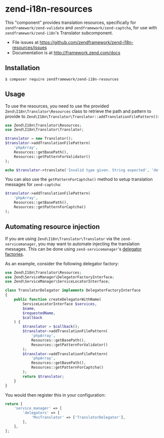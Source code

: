 # zend-i18n-resources

This "component" provides translation resources, specifically for `zendframework/zend-validate` and
`zendframework/zend-captcha`, for use with `zendframework/zend-i18n`'s Translator subcomponent.

- File issues at https://github.com/zendframework/zend-i18n-resources/issues
- Documentation is at http://framework.zend.com/docs

## Installation

```console
$ composer require zendframework/zend-i18n-resources
```

## Usage

To use the resources, you need to use the provided `Zend\I18n\Translator\Resources` class to
retrieve the path and pattern to provide to
`Zend\I18n\Translator\Translator::addTranslationFilePattern()`:

```php
use Zend\I18n\Translator\Resources;
use Zend\I18n\Translator\Translator;

$translator = new Translator();
$translator->addTranslationFilePattern(
    'phpArray',
    Resources::getBasePath(),
    Resources::getPatternForValidator()
);

echo $translator->translate('Invalid type given. String expected', 'default', 'es');
```

You can also use the `getPatternForCaptcha()` method to setup translation messages for
`zend-captcha`:

```php
$translator->addTranslationFilePattern(
    'phpArray',
    Resources::getBasePath(),
    Resources::getPatternForCaptcha()
);
```

## Automating resource injection

If you are using `Zend\I18n\Translator\Translator` via the `zend-servicemanager`, you may want to
automate injecting the translation messages. This can be done using `zend-servicemanager`'s
[delegator factories](http://framework.zend.com/manual/current/en/modules/zend.service-manager.delegator-factories.html).

As an example, consider the following delegator factory:

```php
use Zend\I18n\Translator\Resources;
use Zend\ServiceManager\DelegatorFactoryInterface;
use Zend\ServiceManager\ServiceLocatorInterface;

class TranslatorDelegator implements DelegatorFactoryInterface
{
    public function createDelegatorWithName(
        ServiceLocatorInterface $services,
        $name,
        $requestedName,
        $callback
    ) {
        $translator = $callback();
        $translator->addTranslationFilePattern(
            'phpArray',
            Resources::getBasePath(),
            Resources::getPatternForValidator()
        );
        $translator->addTranslationFilePattern(
            'phpArray',
            Resources::getBasePath(),
            Resources::getPatternForCaptcha()
        );
        return $translator;
    }
}
```

You would then register this in your configuration:

```php
return [
    'service_manager' => [
        'delegators' => [
            'MvcTranslator' => ['TranslatorDelegator'],
        ],
    ],
];
```
